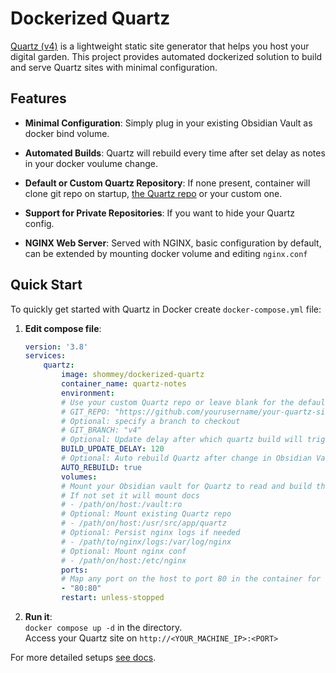 # Dockerized Quartz

[Quartz (v4)](https://github.com/jackyzha0/quartz) is a lightweight static site generator that helps you host your digital garden. This project provides automated dockerized solution to build and serve Quartz sites with minimal configuration.

## Features

- **Minimal Configuration**: Simply plug in your existing Obsidian Vault as docker bind volume.

- **Automated Builds**: Quartz will rebuild every time after set delay as notes in your docker voulume change.

- **Default or Custom Quartz Repository**: If none present, container will clone git repo on startup, [the Quartz repo](https://github.com/jackyzha0/quartz) or your custom one.

- **Support for Private Repositories**: If you want to hide your Quartz config. 

- **NGINX Web Server**: Served with NGINX, basic configuration by default, can be extended by mounting docker volume and editing `nginx.conf`

## Quick Start

To quickly get started with Quartz in Docker create `docker-compose.yml` file:

1. **Edit compose file**:
    ```yaml
    version: '3.8'
    services:
        quartz:
            image: shommey/dockerized-quartz
            container_name: quartz-notes
            environment:
            # Use your custom Quartz repo or leave blank for the default Quartz repo
            # GIT_REPO: "https://github.com/yourusername/your-quartz-site.git"
            # Optional: specify a branch to checkout
            # GIT_BRANCH: "v4"
            # Optional: Update delay after which quartz build will trigger, default 300 seconds
            BUILD_UPDATE_DELAY: 120
            # Optional: Auto rebuild Quartz after change in Obsidian Vault 
            AUTO_REBUILD: true
            volumes:
            # Mount your Obsidian vault for Quartz to read and build the site from
            # If not set it will mount docs
            # - /path/on/host:/vault:ro
            # Optional: Mount existing Quartz repo
            # - /path/on/host:/usr/src/app/quartz
            # Optional: Persist nginx logs if needed
            # - /path/to/nginx/logs:/var/log/nginx
            # Optional: Mount nginx conf
            # - /path/on/host:/etc/nginx
            ports:
            # Map any port on the host to port 80 in the container for web access
            - "80:80"
            restart: unless-stopped
    ```
2. **Run it**: \
    `docker compose up -d` in the directory. \
    Access your Quartz site on `http://<YOUR_MACHINE_IP>:<PORT>`

For more detailed setups [see docs](docs/index.md).